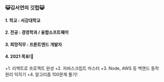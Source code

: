 ### 😺김서연의 깃헙😺

#### 1. 학교 : 서강대학교
#### 2. 전공 : 경영학과 / 융합소프트웨어
#### 3. 희망직무 : 프론트엔드 개발자


#### 4. 2021 목표!🌟
  +1. 리액트로 프로젝트 완성
  +2. 자바스크립트 마스터
  +3. Node, AWS 등 백엔드 동작원리 익히기
  +4. 알고리즘 100문제 풀기!
